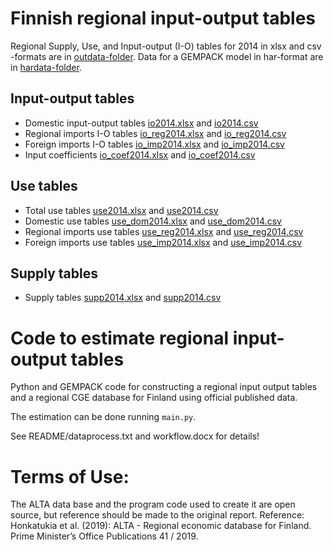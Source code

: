 # Finnish regional input-output tables


Regional Supply, Use, and Input-output (I-O) tables for 2014 in xlsx and csv -formats are in [outdata-folder](outdata/). Data for a GEMPACK model in har-format are in [hardata-folder](hardata/).

## Input-output tables

- Domestic input-output tables [io2014.xlsx](outdata/io2014.xlsx) and [io2014.csv](outdata/io2014.csv)
- Regional imports I-O tables [io_reg2014.xlsx](outdata/io_reg2014.xlsx) and [io_reg2014.csv](outdata/io_reg2014.csv)
- Foreign imports I-O tables [io_imp2014.xlsx](outdata/io_imp2014.xlsx) and [io_imp2014.csv](outdata/io_imp2014.csv)
- Input coefficients [io_coef2014.xlsx](outdata/io_coef2014.xlsx) and [io_coef2014.csv](outdata/io_coef2014.csv)

## Use tables

- Total use tables [use2014.xlsx](outdata/use2014.xlsx) and [use2014.csv](outdata/use2014.csv)
- Domestic use tables [use_dom2014.xlsx](outdata/use_dom2014.xlsx) and [use_dom2014.csv](outdata/use_dom2014.csv)
- Regional imports use tables [use_reg2014.xlsx](outdata/use_reg2014.xlsx) and [use_reg2014.csv](outdata/use_reg2014.csv)
- Foreign imports use tables [use_imp2014.xlsx](outdata/use_imp2014.xlsx) and [use_imp2014.csv](outdata/use_imp2014.csv)

## Supply tables

- Supply tables [supp2014.xlsx](outdata/supp2014.xlsx) and [supp2014.csv](outdata/supp2014.csv) 

# Code to estimate regional input-output tables

Python and GEMPACK code for constructing a regional input output tables and a regional CGE database for Finland using official published data.

The estimation can be done running `main.py`.


 See README/dataprocess.txt and workflow.docx for details!

# Terms of Use:

The ALTA data base and the program code used to create it  are open source, but reference should be made to the original report. Reference:
Honkatukia et al. (2019): ALTA - Regional economic database for Finland. Prime Minister’s Office Publications 41 / 2019.
